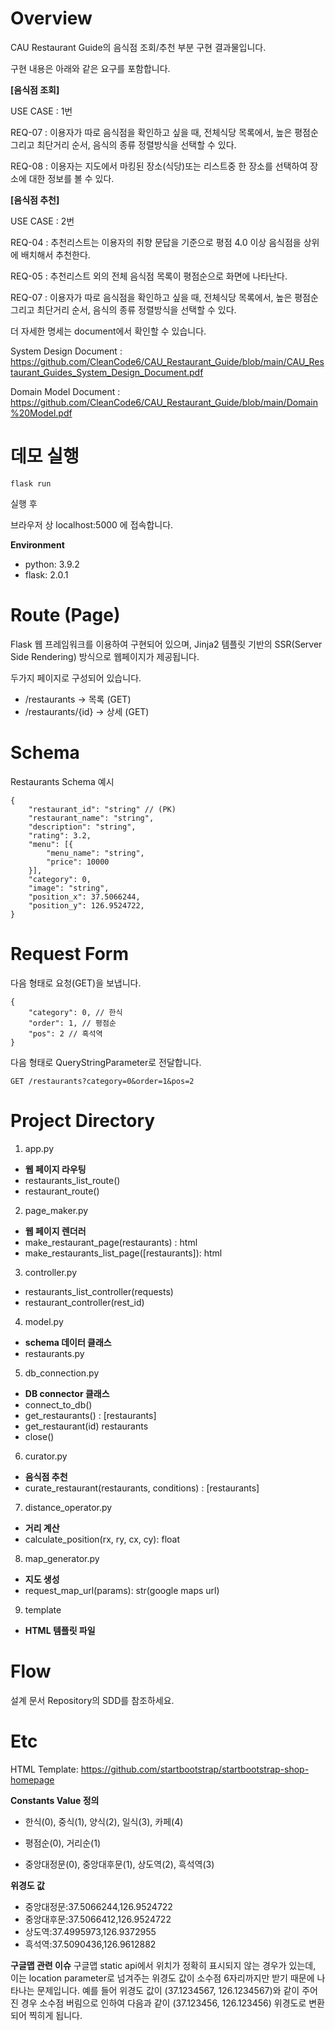 # Overview

CAU Restaurant Guide의 음식점 조회/추천 부분 구현 결과물입니다.

구현 내용은 아래와 같은 요구를 포함합니다.

**[음식점 조회]**

USE CASE : 1번

REQ-07 : 이용자가 따로 음식점을 확인하고 싶을 때, 전체식당 목록에서, 높은 평점순 그리고 최단거리 순서, 음식의 종류 정렬방식을 선택할 수 있다.

REQ-08 : 이용자는 지도에서 마킹된 장소(식당)또는 리스트중 한 장소를 선택하여 장소에 대한 정보를 볼 수 있다.

**[음식점 추천]**

USE CASE : 2번

REQ-04 : 추천리스트는 이용자의 취향 문답을 기준으로 평점 4.0 이상 음식점을 상위에 배치해서 추천한다.

REQ-05 : 추천리스트 외의 전체 음식점 목록이 평점순으로 화면에 나타난다.

REQ-07 : 이용자가 따로 음식점을 확인하고 싶을 때, 전체식당 목록에서, 높은 평점순 그리고 최단거리 순서, 음식의 종류 정렬방식을 선택할 수 있다.

더 자세한 명세는 document에서 확인할 수 있습니다.

System Design Document : https://github.com/CleanCode6/CAU_Restaurant_Guide/blob/main/CAU_Restaurant_Guides_System_Design_Document.pdf

Domain Model Document : https://github.com/CleanCode6/CAU_Restaurant_Guide/blob/main/Domain%20Model.pdf


# 데모 실행
```
flask run
```
실행 후

브라우저 상 localhost:5000 에 접속합니다.

**Environment**
- python: 3.9.2
- flask: 2.0.1

# Route (Page)
Flask 웹 프레임워크를 이용하여 구현되어 있으며, Jinja2 템플릿 기반의 SSR(Server Side Rendering) 방식으로 웹페이지가 제공됩니다. 

두가지 페이지로 구성되어 있습니다.

- /restaurants -> 목록 (GET)
- /restaurants/{id} -> 상세 (GET)

# Schema

Restaurants Schema 예시

```
{
	"restaurant_id": "string" // (PK)
	"restaurant_name": "string",
	"description": "string",
	"rating": 3.2,
	"menu": [{
		"menu_name": "string",
		"price": 10000
	}],
	"category": 0,
	"image": "string",
	"position_x": 37.5066244,
	"position_y": 126.9524722,
}
```

# Request Form

다음 형태로 요청(GET)을 보냅니다.

```
{
	"category": 0, // 한식
	"order": 1, // 평점순
	"pos": 2 // 흑석역
}
```
다음 형태로 QueryStringParameter로 전달합니다. 

```
GET /restaurants?category=0&order=1&pos=2
```

# Project Directory

1. app.py
- **웹 페이지 라우팅**
- restaurants_list_route()
- restaurant_route()
2. page_maker.py
- **웹 페이지 렌더러**
- make_restaurant_page(restaurants) : html
- make_restaurants_list_page([restaurants]): html
3. controller.py
- restaurants_list_controller(requests)
- restaurant_controller(rest_id) 
4. model.py
- **schema 데이터 클래스**
- restaurants.py
5. db_connection.py
- **DB connector 클래스**
- connect_to_db()
- get_restaurants() : [restaurants]
- get_restaurant(id) restaurants
- close()
6. curator.py
- **음식점 추천**
- curate_restaurant(restaurants, conditions) : [restaurants]
7. distance_operator.py
- **거리 계산**
- calculate_position(rx, ry, cx, cy): float
8. map_generator.py
- **지도 생성**
- request_map_url(params): str(google maps url)
9. template
- **HTML 템플릿 파일**

# Flow

설계 문서 Repository의 SDD를 참조하세요.

# Etc
HTML Template: https://github.com/startbootstrap/startbootstrap-shop-homepage

**Constants Value 정의**

- 한식(0), 중식(1), 양식(2), 일식(3), 카페(4)

- 평점순(0), 거리순(1)

- 중앙대정문(0), 중앙대후문(1), 상도역(2), 흑석역(3)

**위경도 값**
- 중앙대정문:37.5066244,126.9524722
- 중앙대후문:37.5066412,126.9524722
- 상도역:37.4995973,126.9372955
- 흑석역:37.5090436,126.9612882 

**구글맵 관련 이슈**
구글맵 static api에서 위치가 정확히 표시되지 않는 경우가 있는데, 이는 location parameter로 넘겨주는 위경도 값이 소수점 6자리까지만 받기 때문에 나타나는 문제입니다. 예를 들어 위경도 값이 (37.1234567, 126.1234567)와 같이 주어진 경우 소수점 버림으로 인하여 다음과 같이 (37.123456, 126.123456) 위경도로 변환되어 찍히게 됩니다.
